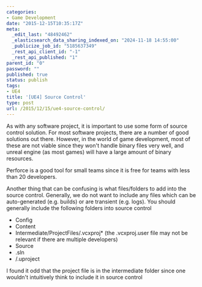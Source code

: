 ```yaml
---
categories:
- Game Development
date: "2015-12-15T10:35:17Z"
meta:
  _edit_last: "48492462"
  _elasticsearch_data_sharing_indexed_on: "2024-11-18 14:55:00"
  _publicize_job_id: "5185637349"
  _rest_api_client_id: "-1"
  _rest_api_published: "1"
parent_id: "0"
password: ""
published: true
status: publish
tags:
- UE4
title: '[UE4] Source Control'
type: post
url: /2015/12/15/ue4-source-control/
---
```


As with any software project, it is important to use some form of source control
solution. For most software projects, there are a number of good solutions out
there. However, in the world of game development, most of these are not viable
since they won't handle binary files very well, and unreal engine (as most
games) will have a large amount of binary resources.

Perforce is a good tool for small teams since it is free for teams with less
than 20 developers.

Another thing that can be confusing is what files/folders to add into the source
control. Generally, we do not want to include any files which can be
auto-generated (e.g. builds) or are transient (e.g. logs). You should generally
include the following folders into source control

- Config
- Content
- Intermediate/ProjectFiles/<projectname>.vcxproj\* (the .vcxproj.user file may
  not be relevant if there are multiple developers)
- Source
- <projectname>.sln
- <projectname>/.uproject

I found it odd that the project file is in the intermediate folder since one
wouldn't intuitively think to include it in source control
